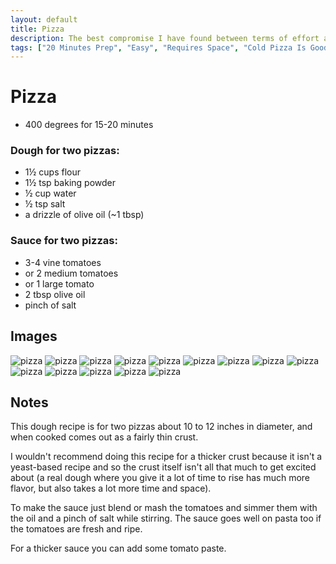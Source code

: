 ```yaml
---
layout: default
title: Pizza
description: The best compromise I have found between terms of effort and flavor for making pizza at home.
tags: ["20 Minutes Prep", "Easy", "Requires Space", "Cold Pizza Is Good Change My Mind"]
---
```


# Pizza

- 400 degrees for 15-20 minutes

### Dough for two pizzas:
- 1½ cups flour
- 1½ tsp baking powder
- ½ cup water
- ½ tsp salt
- a drizzle of olive oil (~1 tbsp)

### Sauce for two pizzas:
- 3-4 vine tomatoes
- or 2 medium tomatoes
- or 1 large tomato
- 2 tbsp olive oil
- pinch of salt

## Images

![pizza](/assets/images/recipes/pizza/pizza-1.jpg)
![pizza](/assets/images/recipes/pizza/pizza-2.jpg)
![pizza](/assets/images/recipes/pizza/pizza-3.jpg)
![pizza](/assets/images/recipes/pizza/pizza-4.jpg)
![pizza](/assets/images/recipes/pizza/pizza-5.jpg)
![pizza](/assets/images/recipes/pizza/pizza-6.jpg)
![pizza](/assets/images/recipes/pizza/pizza-7.jpg)
![pizza](/assets/images/recipes/pizza/pizza-8.jpg)
![pizza](/assets/images/recipes/pizza/pizza-9.jpg)
![pizza](/assets/images/recipes/pizza/pizza-10.jpg)
![pizza](/assets/images/recipes/pizza/pizza-11.jpg)
![pizza](/assets/images/recipes/pizza/pizza-12.jpg)
![pizza](/assets/images/recipes/pizza/pizza-13.jpg)
![pizza](/assets/images/recipes/pizza/pizza-14.jpg)

## Notes

This dough recipe is for two pizzas about 10 to 12 inches in diameter, and when cooked comes out as a fairly thin crust.

I wouldn't recommend doing this recipe for a thicker crust because it isn't a yeast-based recipe and so the crust itself isn't all that much to get excited about (a real dough where you give it a lot of time to rise has much more flavor, but also takes a lot more time and space).

To make the sauce just blend or mash the tomatoes and simmer them with the oil and a pinch of salt while stirring. The sauce goes well on pasta too if the tomatoes are fresh and ripe.

For a thicker sauce you can add some tomato paste.